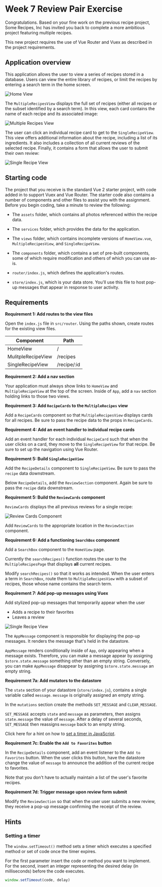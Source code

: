 # Week 7 Review Pair Exercise
 
Congratulations. Based on your fine work on the previous recipe project, Some Recipes, Inc has invited you back to complete a more ambitious project featuring multiple recipes. 
 
This new project requires the use of Vue Router and Vuex as described in the project requirements.
 
## Application overview

This application allows the user to view a series of recipes stored in a database. Users can view the entire library of recipes, or limit the recipes by entering a search term in the home screen. 

![Home View](./img/home-view.png)

The `MultipleRecipesView` displays the full set of recipes (either all recipes or the subset identified by a search term). In this view, each card contains the name of each recipe and its associated image:

![Multiple Recipes View](./img/multiple-recipes-view.png)

The user can click an individual recipe card to get to the `SingleRecipeView`. This view offers additional information about the recipe, including a list of its ingredients. It also includes a collection of all current reviews of the selected recipe. Finally, it contains a form that allows the user to submit their own review:

![Single Recipe View](./img/single-recipe-view.png)

## Starting code
 
The project that you receive is the standard Vue 2 starter project, with code added in to support Vuex and Vue Router. The starter code also contains a number of components and other files to assist you with the assignment. Before you begin coding, take a minute to review the following:
 
* The `assets` folder, which contains all photos referenced within the recipe data. 
 
* The `services` folder, which provides the data for the application.
 
* The `views` folder, which contains incomplete versions of `HomeView.vue`, `MultipleRecipesView`, and `SingleRecipeView`.

* The `components` folder, which contains a set of pre-built components, some of which require modification and others of which you can use as-is. 

* `router/index.js`, which defines the application's routes.

* `store/index.js`, which is your data store. You'll use this file to host pop-up messages that appear in response to user activity. 

## Requirements
 
**Requirement 1: Add routes to the view files**
 
Open the `index.js` file in `src/router`. Using the paths shown, create routes for the existing view files.
 
| **Component**  | **Path**     |
|----------------|--------------|
| HomeView | /|
| MulitpleRecipeView | /recipes|
| SingleRecipeView       | /recipe/:id        |

**Requirement 2: Add a nav section**

Your application must always show links to `HomeView` and `MultipleRecipeView` at the top of the screen. Inside of `App`, add a `nav` section holding links to those two views.

**Requirement 3: Add `RecipeCards` to the `MultipleRecipes` view**

Add a `RecipeCards` component so that `MultipleRecipesView` displays cards for all recipes. Be sure to pass the recipe data to the props in `RecipeCards`.

**Requirement 4: Add an event handler to individual recipe cards**

Add an event handler for each individual `RecipeCard` such that when the user clicks on a card, they move to the `SingleRecipeView` for that recipe. Be sure to set up the navigation using Vue Router.

**Requirement 5: Build `SingleRecipeView`**

Add the `RecipeDetails` component to `SingleRecipeView`. Be sure to pass the `recipe` data downstream. 

Below `RecipeDetails`, add the `ReviewSection` component. Again be sure to pass the `recipe` data downstream.

**Requirement 5: Build the `ReviewCards` component**

`ReviewCards` displays the all previous reviews for a single recipe: 

![Review Cards Component](./img/review-cards.png)

Add `ReviewCards` to the appropriate location in the `ReviewSection` component.  

**Requirement 6: Add a functioning `SearchBox` component**

Add a `SearchBox` component to the `HomeView` page.  

Currently the `searchRecipes()` function routes the user to the `MultipleRecipesPage` that displays **all** current recipes. 

Modify `searchRecipes()` so that it works as intended. When the user enters a term in `SearchBox`, route them to `MultipleRecipesView` with a subset of recipes, those whose name contains the search term.

**Requirement 7: Add pop-up messages using Vuex**

Add stylized pop-up messages that temporarily appear when the user
* Adds a recipe to their favorites
* Leaves a review

![Single Recipe View](./img/favorited-recipe.png)

The `AppMessage` component is responsible for displaying the pop-up messages. It renders the message that's held in the datastore. 

`AppMessage` renders conditionally inside of `App`, only appearing when a message exists. Therefore, you can make a message appear by assigning `$store.state.message` something other than an empty string. Conversely, you can make `AppMessage` disappear by assigning `$store.state.message` an empty string.

**Requirement 7a: Add mutators to the datastore**

The `state` section of your datastore (`store/index.js`), contains a single variable called `message`. `message` is originally assigned an empty string.  

In the `mutations` section create the methods `SET_MESSAGE` and `CLEAR_MESSAGE`.

`SET_MESSAGE` accepts `state` and `message` as parameters, then assigns `state.message` the value of `message`. After a delay of several seconds, `SET_MESSAGE` then reassigns `message` back to an empty string.

Click here for a hint on how to [set a timer in JavaScript](#setting-a-timer).  

**Requirement 7c: Enable the `Add to Favorites` button**

In the `RecipeDetails` component, add an event listener to the `Add to Favorites` button. When the user clicks this button, have the datastore change the value of `message` to announce the addition of the current recipe to favorites.

Note that you don't have to actually maintain a list of the user's favorite recipes.

**Requirement 7d: Trigger message upon review form submit**

Modify the `ReviewSection` so that when the user user submits a new review, they receive a pop-up message confirming the receipt of the review.

## Hints

### Setting a timer

The `window.setTimeout()` method sets a timer which executes a specified method or set of code once the timer expires.

For the first parameter insert the code or method you want to implement. For the second, insert an integer representing the desired delay (in milliseconds) before the code executes.

```js
window.setTimeout(code, delay)
```